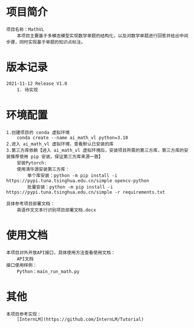# 项目简介
    项目名称：MathVL
    	本项目主要基于多模态模型实现数学单题的结构化，以及对数学单题进行回答并给出中间步骤，同时实现基于单题的知识点标注。

# 版本记录
    2021-11-12 Release V1.0
    	1. 待实现

# 环境配置
    1.创建项目的 conda 虚拟环境
    	conda create --name ai_math_vl python=3.10
    2.进入 ai_math_vl 虚拟环境，查看默认已安装的库
    3.第三方库依赖【进入 ai_math_vl 虚拟环境后，安装项目所需的第三方库，第三方库的安装推荐使用 pip 安装，保证第三方库来源一致】
    	安装Pytorch:
    	使用清华源安装第三方库：
    		单个库安装：python -m pip install -i https://pypi.tuna.tsinghua.edu.cn/simple opencv-python
    		批量安装：python -m pip install -i https://pypi.tuna.tsinghua.edu.cn/simple -r requirements.txt
    		
    具体参考项目部署文档：
    	英语作文文本行识别项目部署文档.docx

# 使用文档
    本项目对外开放API接口，具体使用方法查看使用文档：
		API文档
    接口使用样例：
    	Python：main_run_math.py

# 其他
    本项目参考实现：
		[InternLM](https://github.com/InternLM/Tutorial)
